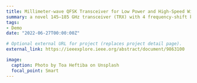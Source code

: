```yaml
---
title: Millimeter-wave QFSK Transceiver for Low Power and High-Speed Wireless Communication in Silicon
summary: a novel 145–185 GHz transceiver (TRX) with 4 frequency-shift keying (4FSK) modulation `external_link`.
tags:
- Demo
date: "2022-06-27T00:00:00Z"

# Optional external URL for project (replaces project detail page).
external_link: https://ieeexplore.ieee.org/abstract/document/9863100

image:
  caption: Photo by Toa Heftiba on Unsplash
  focal_point: Smart
---
```


